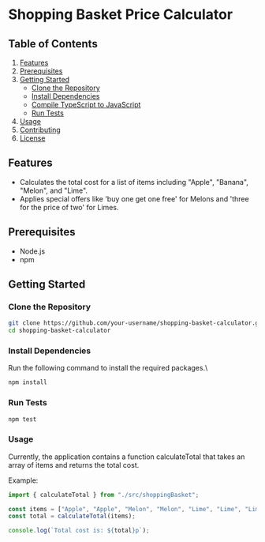 # Shopping Basket Price Calculator

## Table of Contents

1. [Features](#features)
2. [Prerequisites](#prerequisites)
3. [Getting Started](#getting-started)
   - [Clone the Repository](#clone-the-repository)
   - [Install Dependencies](#install-dependencies)
   - [Compile TypeScript to JavaScript](#compile-typescript-to-javascript)
   - [Run Tests](#run-tests)
4. [Usage](#usage)
5. [Contributing](#contributing)
6. [License](#license)

## Features

- Calculates the total cost for a list of items including "Apple", "Banana", "Melon", and "Lime".
- Applies special offers like 'buy one get one free' for Melons and 'three for the price of two' for Limes.

## Prerequisites

- Node.js
- npm

## Getting Started

### Clone the Repository

```bash
git clone https://github.com/your-username/shopping-basket-calculator.git
cd shopping-basket-calculator
```

### Install Dependencies

Run the following command to install the required packages.\

```bash
npm install
```

### Run Tests

```bash
npm test
```

### Usage

Currently, the application contains a function calculateTotal that takes an array of items and returns the total cost.

Example:

```typescript
import { calculateTotal } from "./src/shoppingBasket";

const items = ["Apple", "Apple", "Melon", "Melon", "Lime", "Lime", "Lime"];
const total = calculateTotal(items);

console.log(`Total cost is: ${total}p`);
```
